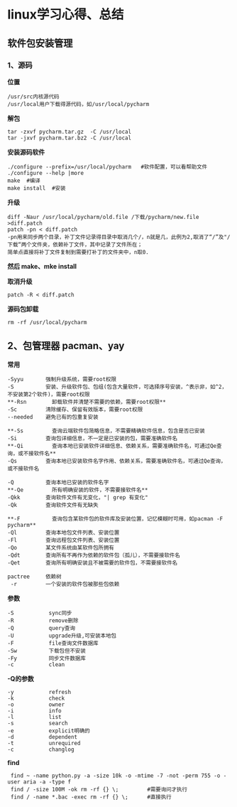 # linux学习心得、总结

## 软件包安装管理
### 1、源码

   **位置**
   
    /usr/src内核源代码
    /usr/local用户下载得源代码，如/usr/local/pycharm
      
   **解包**
   
    tar -zxvf pycharm.tar.gz  -C /usr/local
    tar -jxvf pycharm.tar.bz2 -C /usr/local
      
   **安装源码软件**
    
    ./configure --prefix=/usr/local/pycharm   #软件配置，可以看帮助文件 ./configure --help |more
    make  #编译
    make install  #安装
      
   **升级**
     
    diff -Naur /usr/local/pycharm/old.file /下载/pycharm/new.file >diff.patch
    patch -pn < diff.patch  
    -pn用来同步两个目录，补丁文件记录得目录中取消几个/，n就是几，此例为2,取消了“/”及"/下载“两个文件夹，依赖补丁文件，其中记录了文件所在；
    简单点直接将补丁文件复制到需要打补丁的文件夹中，n取0.
   
   **然后 make、mke install**
      
   **取消升级**
   
    patch -R < diff.patch
      
   **源码包卸载**
   
    rm -rf /usr/local/pycharm
    
## 2、包管理器 pacman、yay

  **常用**
  
    -Syyu       强制升级系统，需要root权限
    -S          安装、升级软件包、包组(包含大量软件，可选择序号安装，^表示非，如^2，不安装第2个软件)，需要root权限
    **-Rsn        卸载软件并清楚不需要的依赖，需要root权限**
    -Sc         清除缓存、保留有效版本，需要root权限
    --needed    避免已有的包重复安装  
    
    **-Ss         查询云端软件包简略信息，不需要精确软件信息，包含是否已安装
    -Si         查询包详细信息，不一定是已安装的包，需要准确软件名
    **-Qi         查询本地已安装软件详细信息、依赖关系，需要准确软件名，可通过Qe查询，或不接软件名**
    -Qs         查询本地已安装软件名字作用、依赖关系，需要准确软件名，可通过Qe查询，或不接软件名 
    
    -Q          查询本地已安装的软件名字
    **-Qe         所有明确安装的软件，不需要接软件名**
    -Qkk        查询软件文件有无变化，"| grep 有变化"
    -Qk         查询软件文件有无缺失
    
    **-F          查询包含某软件包的软件库及安装位置，记忆模糊时可用，如pacman -F pycharm**
    -Ql         查询本地包文件列表、安装位置         
    -Fl         查询远程包文件列表、安装位置  
    -Qo         某文件系统由某软件包所拥有
    -Qdt        查询所有不再作为依赖的软件包（孤儿），不需要接软件名
    -Qet        查询所有明确安装且不被需要的软件包，不需要接软件名
    
    pactree     依赖树
     -r         一个安装的软件包被那些包依赖   
    
  **参数**
  
    -S           sync同步
    -R           remove删除
    -Q           query查询
    -U           upgrade升级,可安装本地包
    -F           file查询文件数据库
    -Sw          下载包但不安装
    -Fy          同步文件数据库
    -c           clean
       
   **-Q的参数**
   
    -y           refresh
    -k           check
    -o           owner
    -i           info
    -l           list
    -s           search
    -e           explicit明确的
    -d           dependent
    -t           unrequired
    -c           changlog
   
   **find**
   
     find ~ -name python.py -a -size 10k -o -mtime -7 -not -perm 755 -o -user aria -a -type f
     find / -size 100M -ok rm -rf {} \;         #需要询问才执行
     find / -name *.bac -exec rm -rf {} \;      #直接执行
    
    
  
  
    
